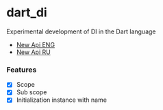 # dart_di

Experimental development of DI in the Dart language

- [New Api ENG](/doc/quick_start_en.md)
- [New Api RU](/doc/quick_start_ru.md)


### Features

- [x] Scope
- [x] Sub scope
- [x] Initialization instance with name